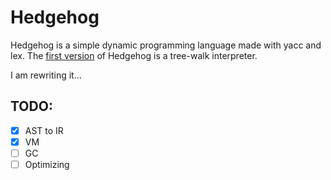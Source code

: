 # Hedgehog

Hedgehog is a simple dynamic programming language made with yacc and lex.
The [first version](https://github.com/yangtau/hedgehog/tree/first_version) of Hedgehog is a tree-walk interpreter.

I am rewriting it...

## TODO:

- [x] AST to IR
- [x] VM
- [ ] GC
- [ ] Optimizing
